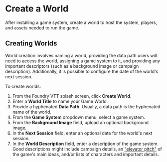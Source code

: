 # Create a World

After installing a game system, create a world to host the system, players, and assets needed to run the game. 


## Creating Worlds

World creation involves naming a world, providing the data path users will need to access the world, assigning a game system to it, and providing any important descriptors (such as a background image or campaign description). Additionally, it is possible to configure the date of the world's next session. 

To create worlds:

1. From the Foundry VTT splash screen, click **Create World**. 
2. Enter a **World Title** to name your Game World. 
3. Provide a hyphenated **Data Path**. Usually, a data path is the hyphenated name of the world. 
4. From the **Game System** dropdown menu, select a game system. 
5. From the **Background Image** field, upload an optional background image. 
6. In the **Next Session** field, enter an optional date for the world's next session. 
7. In the **World Description** field, enter a description of the game system. Good descriptions might include campaign details, an ["elevator pitch"](https://careerdevelopment.princeton.edu/sites/g/files/toruqf1041/files/media/elevator_pitch.pdf) of the game's main ideas, and/or lists of characters and important details. 
